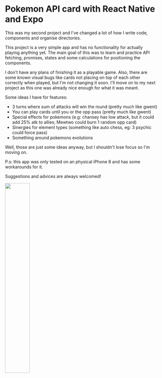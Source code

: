 # Pokemon API card with React Native and Expo

This was my second project and I've changed a lot of how I write code, components and organise directories.

This project is a very simple app and has no functionality for actually playing anything yet. The main goal of this was to learn and practice API fetching, promises, states and some calculations for positioning the components.

I don't have any plans of finishing it as a playable game. Also, there are some known visual bugs like cards not placing on top of each other correctly when played, but I'm not changing it soon. I'll move on to my next project as this one was already nice enough for what it was meant.

Some ideas I have for features:
- 3 turns where sum of attacks will win the round (pretty much like gwent)
- You can play cards until you or the opp pass (pretty much like gwent)
- Special effects for pokemons (e.g: chansey has low attack, but it could add 25% atk to allies; Mewtwo could burn 1 random opp card)
- Sinergies for element types (something like auto chess, eg: 3 psychic could force pass)
- Something around pokemons evolutions

Well, those are just some ideas anyway, but I shouldn't lose focus so I'm moving on.

P.s: this app was only tested on an physical iPhone 8 and has some workarounds for it.

Suggestions and advices are always welcomed!


<img src="https://github.com/caickdias/pokemon-api-practice/blob/main/examples/25fps-10sec.gif" width="40%" height="40%"/>

